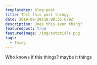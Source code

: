 ```yaml
---
templateKey: blog-post
title: Test this post thingy
date: 2019-09-28T10:09:35.679Z
description: Does this even thing?
featuredpost: true
featuredimage: /img/tutorials.png
tags:
  - thing
---
```

Who knows if this things? maybe it things
